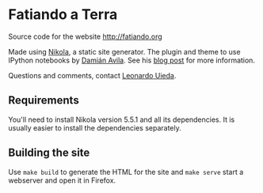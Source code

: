 # Fatiando a Terra

Source code for the website http://fatiando.org

Made using [Nikola](http://nikola.ralsina.com.ar), a static site generator.
The plugin and theme to use IPython notebooks by
[Damián Avila](http://www.damian.oquanta.info/).
See his [blog post](http://www.damian.oquanta.info/posts/blogging-with-nikola-and-ipython.html)
for more information.

Questions and comments, contact
[Leonardo Uieda](http://fatiando.org/people/uieda).

## Requirements

You'll need to install Nikola version 5.5.1 and all its dependencies.
It is usually easier to install the dependencies separately.

## Building the site

Use `make build` to generate the HTML for the site and
`make serve` start a webserver and  open it in Firefox.
